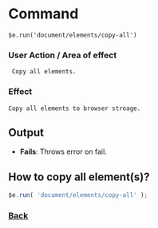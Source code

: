 # Command
    $e.run('document/elements/copy-all')

### User Action / Area of effect
     Copy all elements.
     
### Effect
    Copy all elements to browser stroage.

## Output
   * **Fails**: Throws error on fail.
   
## How to copy all element(s)?
```javascript
$e.run( 'document/elements/copy-all' );
```

### [Back](../usability.index.md) 
